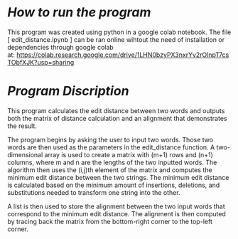 # *How to run the program* #

This program was created using python in a google colab notebook. The file [ edit_distance.ipynb ] can be ran online wihtout the need of installation or dependencies through google colab at: https://colab.research.google.com/drive/1LHN0bzyPX3nxrYv2rOlnpT7csTObfXJK?usp=sharing

# *Program Discription* #

This program calculates the edit distance between two words and outputs both the matrix of distance calculation and an alignment that demonstrates the result.

The program begins by asking the user to input two words. Those two words are then used as the parameters in the edit_distance function. A two-dimensional array is used to create a matrix with (m+1) rows and (n+1) columns, where m and n are the lengths of the two inputted words. The algorithm then uses the (i,j)th element of the matrix and computes the minimum edit distance between the two strings. The minimum edit distance is calculated based on the minimum amount of insertions, deletions, and substitutions needed to transform one string into the other.

A list is then used to store the alignment between the two input words that correspond to the minimum edit distance. The alignment is then computed by tracing back the matrix from the bottom-right corner to the top-left corner.
